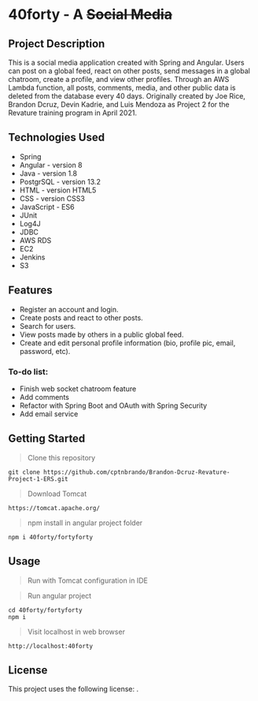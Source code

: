 # 40forty - A ~~Social Media~~

## Project Description

This is a social media application created with Spring and Angular. Users can post on a global feed, react on other posts, send messages in a global chatroom, create a profile, and view other profiles. Through an AWS Lambda function, all posts, comments, media, and other public data is deleted from the database every 40 days. Originally created by Joe Rice, Brandon Dcruz, Devin Kadrie, and Luis Mendoza as Project 2 for the Revature training program in April 2021.

## Technologies Used

- Spring
- Angular - version 8
- Java - version 1.8
- PostgrSQL - version 13.2
- HTML - version HTML5
- CSS - version CSS3
- JavaScript - ES6
- JUnit
- Log4J
- JDBC
- AWS RDS
- EC2
- Jenkins
- S3

## Features

- Register an account and login.
- Create posts and react to other posts.
- Search for users.
- View posts made by others in a public global feed.
- Create and edit personal profile information (bio, profile pic, email, password, etc).

### To-do list:

- Finish web socket chatroom feature
- Add comments
- Refactor with Spring Boot and OAuth with Spring Security
- Add email service

## Getting Started
   
> Clone this repository
```
git clone https://github.com/cptnbrando/Brandon-Dcruz-Revature-Project-1-ERS.git
```

> Download Tomcat
```
https://tomcat.apache.org/
```

> npm install in angular project folder
```
npm i 40forty/fortyforty
```

## **Usage**


> Run with Tomcat configuration in IDE

> Run angular project
```
cd 40forty/fortyforty
npm i
```

> Visit localhost in web browser
```
http://localhost:40forty
```

## **License**

This project uses the following license: [<The MIT License>](https://www.mit.edu/~amini/LICENSE.md).
